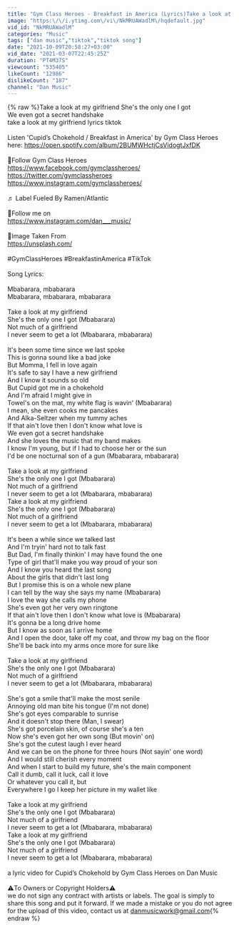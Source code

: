 ```yaml
---
title: "Gym Class Heroes - Breakfast in America (Lyrics)Take a look at my girlfriend Shes the only one I got"
image: "https:\/\/i.ytimg.com\/vi\/NkMRUAWadlM\/hqdefault.jpg"
vid_id: "NkMRUAWadlM"
categories: "Music"
tags: ["dan music","tiktok","tiktok song"]
date: "2021-10-09T20:58:27+03:00"
vid_date: "2021-03-07T22:45:25Z"
duration: "PT4M37S"
viewcount: "535405"
likeCount: "12986"
dislikeCount: "187"
channel: "Dan Music"
---
```

{% raw %}Take a look at my girlfriend She's the only one I got<br />We even got a secret handshake<br />take a look at my girlfriend lyrics tiktok<br /><br />Listen  'Cupid’s Chokehold / Breakfast in America' by Gym Class Heroes here: <a rel="nofollow" target="blank" href="https://open.spotify.com/album/2BUMWHctjCsVidogtJxfDK">https://open.spotify.com/album/2BUMWHctjCsVidogtJxfDK</a><br /><br />📱Follow Gym Class Heroes<br />    <a rel="nofollow" target="blank" href="https://www.facebook.com/gymclassheroes/">https://www.facebook.com/gymclassheroes/</a><br />    <a rel="nofollow" target="blank" href="https://twitter.com/gymclassheroes">https://twitter.com/gymclassheroes</a><br />    <a rel="nofollow" target="blank" href="https://www.instagram.com/gymclassheroes/">https://www.instagram.com/gymclassheroes/</a><br /><br />♬ Label Fueled By Ramen/Atlantic<br /><br />📱Follow me on<br />    <a rel="nofollow" target="blank" href="https://www.instagram.com/dan___music/">https://www.instagram.com/dan___music/</a><br /><br />📸Image Taken From<br />   <a rel="nofollow" target="blank" href="https://unsplash.com/">https://unsplash.com/</a><br /><br />#GymClassHeroes #BreakfastinAmerica #TikTok<br /><br />Song Lyrics:<br /><br />Mbabarara, mbabarara<br />Mbabarara, mbabarara, mbabarara<br /><br /> Take a look at my girlfriend<br />She's the only one I got (Mbabarara)<br />Not much of a girlfriend<br />I never seem to get a lot (Mbabarara, mbabarara)<br /><br /> It's been some time since we last spoke<br />This is gonna sound like a bad joke<br />But Momma, I fell in love again<br />It's safe to say I have a new girlfriend<br />And I know it sounds so old<br />But Cupid got me in a chokehold<br />And I'm afraid I might give in<br />Towel's on the mat, my white flag is wavin' (Mbabarara)<br />I mean, she even cooks me pancakes<br />And Alka-Seltzer when my tummy aches<br />If that ain't love then I don't know what love is<br />We even got a secret handshake<br />And she loves the music that my band makes<br />I know I'm young, but if I had to choose her or the sun<br />I'd be one nocturnal son of a gun (Mbabarara, mbabarara)<br /><br /> Take a look at my girlfriend<br />She's the only one I got (Mbabarara)<br />Not much of a girlfriend<br />I never seem to get a lot (Mbabarara, mbabarara)<br />Take a look at my girlfriend<br />She's the only one I got (Mbabarara)<br />Not much of a girlfriend<br />I never seem to get a lot (Mbabarara, mbabarara)<br /><br /> It's been a while since we talked last<br />And I'm tryin' hard not to talk fast<br />But Dad, I'm finally thinkin' I may have found the one<br />Type of girl that'll make you way proud of your son<br />And I know you heard the last song<br />About the girls that didn't last long<br />But I promise this is on a whole new plane<br />I can tell by the way she says my name (Mbabarara)<br />I love the way she calls my phone<br />She's even got her very own ringtone<br />If that ain't love then I don't know what love is (Mbabarara)<br />It's gonna be a long drive home<br />But I know as soon as I arrive home<br />And I open the door, take off my coat, and throw my bag on the floor<br />She'll be back into my arms once more for sure like<br /><br /> Take a look at my girlfriend<br />She's the only one I got (Mbabarara)<br />Not much of a girlfriend<br />I never seem to get a lot (Mbabarara, mbabarara)<br /><br /> She's got a smile that'll make the most senile<br />Annoying old man bite his tongue (I'm not done)<br />She's got eyes comparable to sunrise<br />And it doesn't stop there (Man, I swear)<br />She's got porcelain skin, of course she's a ten<br />Now she's even got her own song (But movin' on)<br />She's got the cutest laugh I ever heard<br />And we can be on the phone for three hours (Not sayin' one word)<br />And I would still cherish every moment<br />And when I start to build my future, she's the main component<br />Call it dumb, call it luck, call it love<br />Or whatever you call it, but<br />Everywhere I go I keep her picture in my wallet like<br /><br /> Take a look at my girlfriend<br />She's the only one I got (Mbabarara)<br />Not much of a girlfriend<br />I never seem to get a lot (Mbabarara, mbabarara)<br />Take a look at my girlfriend<br />She's the only one I got (Mbabarara)<br />Not much of a girlfriend<br />I never seem to get a lot (Mbabarara, mbabarara)<br /><br />a lyric video for Cupid’s Chokehold by Gym Class Heroes on Dan Music<br /><br />⚠️To Owners or Copyright Holders⚠️<br />we do not sign any contract with artists or labels. The goal is simply to share this song and put it forward. If we made a mistake or you do not agree for the upload of this video, contact us at danmusicwork@gmail.com{% endraw %}
